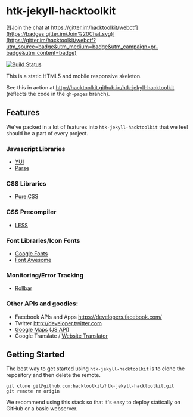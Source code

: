 # htk-jekyll-hacktoolkit

[![Join the chat at https://gitter.im/hacktoolkit/webctf](https://badges.gitter.im/Join%20Chat.svg)](https://gitter.im/hacktoolkit/webctf?utm_source=badge&utm_medium=badge&utm_campaign=pr-badge&utm_content=badge)

[![Build Status](https://travis-ci.org/hacktoolkit/htk-jekyll-hacktoolkit.svg)](https://travis-ci.org/hacktoolkit/htk-jekyll-hacktoolkit)

This is a static HTML5 and mobile responsive skeleton.

See this in action at <http://hacktoolkit.github.io/htk-jekyll-hacktoolkit> (reflects the code in the `gh-pages` branch).

## Features

We've packed in a lot of features into `htk-jekyll-hacktoolkit` that we
feel should be a part of every project.

### Javascript Libraries

- [YUI](http://yuilibrary.com)
- [Parse](http://parse.com)

### CSS Libraries
- [Pure.CSS](http://purecss.io)

### CSS Precompiler
- [LESS](http://lesscss.org/)

### Font Libraries/Icon Fonts
- [Google Fonts](http://google.com/fonts)
- [Font Awesome](http://fontawesome.io)

### Monitoring/Error Tracking
- [Rollbar](http://rollbar.com)

### Other APIs and goodies:
- Facebook APIs and Apps <https://developers.facebook.com/>
- Twitter <http://developer.twitter.com>
- [Google Maps](https://developers.google.com/maps/web/) ([JS API](https://developers.google.com/maps/documentation/javascript/?csw=1))
- Google Translate / [Website Translator](http://translate.google.com/manager/website/suggestions)

## Getting Started

The best way to get started using `htk-jekyll-hacktoolkit` is to clone
the repository and then delete the remote.  

`git clone git@github.com:hacktoolkit/htk-jekyll-hacktoolkit.git`  
`git remote rm origin`

We recommend using this stack so that it's easy to deploy statically
on GitHub or a basic webserver.
